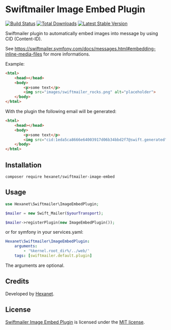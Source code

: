 # Swiftmailer Image Embed Plugin

[![Build Status](https://travis-ci.org/Hexanet/swiftmailer-image-embed.svg)](https://travis-ci.org/Hexanet/swiftmailer-image-embed) [![Total Downloads](https://poser.pugx.org/hexanet/swiftmailer-image-embed/downloads.png)](https://packagist.org/packages/hexanet/swiftmailer-image-embed) [![Latest Stable Version](https://poser.pugx.org/hexanet/swiftmailer-image-embed/v/stable.png)](https://packagist.org/packages/hexanet/swiftmailer-image-embed)

Swiftmailer plugin to automatically embed images into message by using CID (Content-ID).

See https://swiftmailer.symfony.com/docs/messages.html#embedding-inline-media-files for more informations.

Example: 

```html
<html>
    <head></head>
    <body>
        <p>some text</p>
        <img src="images/swiftmailer_rocks.png" alt="placeholder">
    </body>
</html>
```

With the plugin the following email will be generated: 

```html
<html>
    <head></head>
    <body>
        <p>some text</p>
        <img src="cid:1eda5ca8666e64003917d06b34bbd2f7@swift.generated" alt="placeholder">
    </body>
</html>
```

## Installation

```
composer require hexanet/swiftmailer-image-embed
```

## Usage

```php
use Hexanet\Swiftmailer\ImageEmbedPlugin;

$mailer = new Swift_Mailer($yourTransport);

$mailer->registerPlugin(new ImageEmbedPlugin());
```

or for symfony in your services.yaml:
```yml
Hexanet\Swiftmailer\ImageEmbedPlugin:
    arguments:
        - '%kernel.root_dir%/../web/'
    tags: [swiftmailer.default.plugin]
```

The arguments are optional.

## Credits

Developed by [Hexanet](https://www.hexanet.fr/).

## License

[Swiftmailer Image Embed Plugin](https://github.com/Hexanet/swiftmailer-image-embed) is licensed under the [MIT license](LICENSE).
